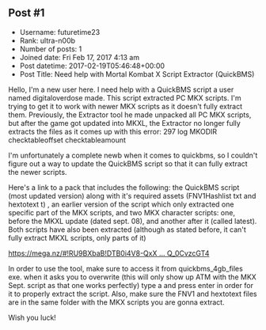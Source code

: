 ## Post #1
- Username: futuretime23
- Rank: ultra-n00b
- Number of posts: 1
- Joined date: Fri Feb 17, 2017 4:13 am
- Post datetime: 2017-02-19T05:46:48+00:00
- Post Title: Need help with Mortal Kombat X Script Extractor (QuickBMS)

Hello, I'm a new user here.
I need help with a QuickBMS script a user named digitaloverdose made. This script extracted PC MKX scripts. I'm trying to get it to work with newer MKX scripts as it doesn't fully extract them.
Previously, the Extractor tool he made unpacked all PC MKX scripts, but after the game got updated into MKXL, the Extractor no longer fully extracts the files as it comes up with this error:
297 log MKODIR checktableoffset checktableamount

I'm unfortunately a complete newb when it comes to quickbms, so I couldn't figure out a way to update the QuickBMS script so that it can fully extract the newer scripts.

Here's a link to a pack that includes the following: the QuickBMS script (most updated version) along with it's required assets (FNV1Hashlist txt and hextotext t) , an earlier version of the script which only extracted one specific part of the MKX scripts, and two MKX character scripts: one, before the MKXL update (dated sept. 08), and another after it (called latest). Both scripts have also been extracted (although as stated before, it can't fully extract MKXL scripts, only parts of it)

[https://mega.nz/#!RU9BXbaB!DTB0i4V8-QxX ... Q_0CvzcGT4](https://mega.nz/#!RU9BXbaB!DTB0i4V8-QxXe-9O0FHaemqHEvoSaWa0KQ_0CvzcGT4)

In order to use the tool, make sure to access it from quickbms_4gb_files exe. when it asks you to overwrite (this will only show up ATM with the MKX Sept. script as that one works perfectly) type a and press enter in order for it to properly extract the script. Also, make sure the FNV1 and hextotext files are in the same folder with the MKX scripts you are gonna extract.

Wish you luck!
